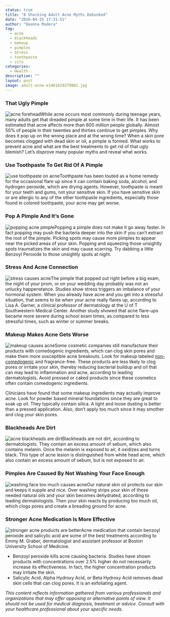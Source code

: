 ```yaml
---
status: true
title: "8 Shocking Adult Acne Myths Debunked"
date: "2016-04-25 17:31:51"
author: "Deanna Madera"
tag:
  - acne
  - blackheads
  - makeup
  - pimples
  - Stress
  - toothpaste
  - zits
categories:
  - Health
description: ""
layout: post
image: adult-acne-e1461629279902.jpg
---
```


### That Ugly Pimple

![acne forehead](/posts/acne-forehead-e1461629951460.jpg)While acne occurs most commonly during teenage years, many adults get that dreaded pimple at some time in their life. It has been estimated that acne affects more than 600 million people globally. Almost 50% of people in their twenties and thirties continue to get pimples. Why does it pop up on the wrong place and at the wrong time? When a skin pore becomes clogged with dead skin or oil, a pimple is formed. What works to prevent acne and what are the best treatments to get rid of that ugly blemish? Let’s disprove many popular myths and reveal what works.

### Use Toothpaste To Get Rid Of A Pimple

![use toothpaste on acne](/posts/use-toothpaste-on-acne.jpg)Toothpaste has been touted as a home remedy for the occasional flare up since it can contain baking soda, alcohol, and hydrogen peroxide, which are drying agents. However, toothpaste is meant for your teeth and gums, not your sensitive skin. If you have sensitive skin or are allergic to any of the other toothpaste ingredients, especially those found in colored toothpaste, your acne may get worse.

### Pop A Pimple And It’s Gone

![popping acne pimple](/posts/popping-acne-pimple.jpg)Popping a pimple does not make it go away faster. In fact popping may push the bacteria deeper into the skin if you can’t extract the root of the pimple. Picking spots may cause more pimples to appear near the picked areas of your skin. Popping and squeezing those unsightly spots traumatizes the skin and may cause scarring. Try dabbing a little Benzoyl Peroxide to those unsightly spots at night.

### Stress And Acne Connection

![stress causes acne](/posts/stress-causes-acne.jpg)The pimple that popped out right before a big exam, the night of your prom, or on your wedding day probably was not an unlucky happenstance. Studies show stress triggers an imbalance of your hormonal system. When you already have acne and you get into a stressful situation, that seems to be when your acne really flares up, according to Lisa A. Garner, a clinical professor of dermatology at the U of T Southwestern Medical Center. Another study showed that acne flare-ups became more severe during school exam times, as compared to less stressful times, such as winter or summer breaks.

### Makeup Makes Acne Gets Worse

![makeup causes acne](/posts/makeup-causes-acne-e1461618193717.jpg)Some cosmetic companies still manufacture their products with comedogenic ingredients, which can clog skin pores and make them more susceptible acne breakouts. Look for makeup labeled [non-comedogenic](/search-for-skin-care-and-other-personal-care-products-that-are-toxic) and fragrance-free. These products are less likely to clog pores or irritate your skin, thereby reducing bacterial buildup and oil that can may lead to inflammation and acne, according to leading dermatologists. Avoid pressed or caked products since these cosmetics often contain comedogenic ingredients.

Clinicians have found that some makeup ingredients may actually improve acne. Look for powder based mineral foundations since they are great to soak up oil. They typically contain silica. A light and loose dusting is better than a pressed application. Also, don’t apply too much since it may smother and clog your skin pores.

### Blackheads Are Dirt

![acne blackheads are dirt](/posts/blackheads-are-dirt.jpg)Blackheads are not dirt, according to dermatologists. They contain an excess amount of sebum, which also contains melanin. Once the melanin is exposed to air, it oxidizes and turns black. This type of acne lesion is distinguished from white head acne, which also contain an excess amount of sebum, but is not exposed to air.

### Pimples Are Caused By Not Washing Your Face Enough

![washing face too much causes acne](/posts/washing-face-too-much-causes-acne.jpg)Our natural skin oil protects our skin and keeps it supple and nice. Over washing strips your skin of these needed natural oils and your skin becomes dehydrated, according to leading dermatologists. Then your skin reacts by producing too much oil, which clogs pores and create a breading ground for acne.

### Stronger Acne Medication Is More Effective

![stronger acne products are better](/posts/acne-products-are-better-e1461618510210.jpg)Acne medication that contain benzoyl peroxide and salicylic acid are some of the best treatments according to Emmy M. Graber, dermatologist and assistant professor at Boston University School of Medicine.

- Benzoyl peroxide kills acne causing bacteria. Studies have shown products with concentrations over 2.5% higher do not necessarily increase its effectiveness. In fact, the higher concentration products may irritate the skin.
- Salicylic Acid, Alpha Hydroxy Acid, or Beta Hydroxy Acid removes dead skin cells that can clog pores. It is an exfoliating agent.

_This content reflects information gathered from various professionals and organizations that may offer opposing or alternative points of view. It should not be used for medical diagnosis, treatment or advice. Consult with your healthcare professional about your specific needs._
